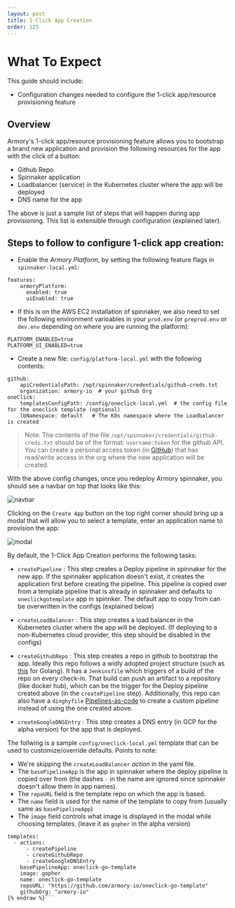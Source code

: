 ```yaml
---
layout: post
title: 1-Click App Creation
order: 125
---
```


# What To Expect
This guide should include:
- Configuration changes needed to configure the 1-click app/resource provisioning feature

## Overview
Armory's 1-click app/resource provisioning feature allows you to bootstrap a brand new application and provision the following resources for the app with the click of a button:
- Github Repo
- Spinnaker application
- Loadbalancer (service) in the Kubernetes cluster where the app will be deployed
- DNS name for the app

The above is just a sample list of steps that will happen during  app provisioning. This list is extensible through configuration (explained later).

## Steps to follow to configure 1-click app creation:

- Enable the *Armory Platform*, by setting the following feature flags in `spinnaker-local.yml`:
```
features:
    armoryPlatform:
      enabled: true
      uiEnabled: true
```

- If this is on the AWS EC2 installation of spinnaker, we also need to set the following environment varioables in your `prod.env` (or `preprod.env` or `dev.env` depending on where you are running the platform):
```
PLATFORM_ENABLED=true
PLATFORM_UI_ENABLED=true
```

- Create a new file: `config/platform-local.yml` with the following contents:
```
github:
    apiCredentialsPath: /opt/spinnaker/credentials/github-creds.txt
    organization: armory-io  # your github Org
oneClick:
    templatesConfigPath: /config/oneclick-local.yml  # the config file for the oneclick template (optional)
    lbNamespace: default   # The K8s namespace where the Loadbalancer is created
```

> Note: The contents of the file `/opt/spinnaker/credentials/github-creds.txt` should be of the format: `username:token` for the github API. You can create a personal access token (in  [GitHub](https://github.com/settings/tokens)) that has read/write access in the org where the new application will be created.


With the above config changes, once you redeploy Armory spinnaker, you should see a navbar on top that looks like this:

![navbar](http://f.cl.ly/items/0P0u2v2J3l3f103Z2N0e/navbar.png)

Clicking on the `Create App` button on the top right corner should bring up a modal that will allow you to select a template, enter an application name to provision the app:

![modal](http://f.cl.ly/items/1D3D0y2y1Z3C0w29253L/1-click-modal.png)

By default, the 1-Click App Creation performs the following tasks:
- `createPipeline` : This step creates a Deploy pipeline in spinnaker for the new app. If the spinnaker application doesn't exist, it creates the application first before creating the pipeline. This pipeline is copied over from a template pipeline that is already in spinnaker and defaults to `oneclickgotemplate` app in spinnker. The default app to copy from can be overwritten in the configs (explained below)
  
- `createLoadBalancer` : This step creates a load balancer in the Kubernetes cluster where the app will be deployed. (If deploying to a non-Kubernetes cloud provider, this step should be disabled in the configs)

- `createGithubRepo` : This step creates a repo in github to bootstrap the app. Ideally this repo follows a widly adopted project structure (such as [this](https://github.com/golang-standards/project-layout) for Golang). It has a `Jenkinsfile` which triggers of a build of the repo on every check-in. That build can push an artifact to a repository (like docker hub), which can be the trigger for the Deploy pipeline created above (in the `createPipeline` step). Additionally, this repo can also have a `dinghyfile` [Pipelines-as-code](http://docs.armory.io/user-guides/dinghy) to create a custom pipeline instead of using the one created above.

- `createGoogleDNSEntry` : This step creates a DNS entry (in GCP for the alpha version) for the app that is deployed.

The follwing is a sample `config/oneclick-local.yml` template that can be used to customize/override defaults. Points to note:
- We're skipping the `createLoadBalancer` _action_ in the yaml file.
- The `basePipelineApp` is the app in spinnaker where the deploy pipeline is copied over from (the dashes `-` in the name are ignored since spinnaker doesn't allow them in app names).
- The `repoURL` field is the template repo on which the app is based.
- The `name` field is used for the name of the template to copy from (usually same as `basePipelineApp`)
- The `image` field controls what image is displayed in the modal while choosing templates. (leave it as `gopher` in the alpha version)

```{% raw %}
templates: 
  - actions: 
      - createPipeline
      - createGithubRepo
      - createGoogleDNSEntry
    basePipelineApp: oneclick-go-template
    image: gopher
    name: oneclick-go-template
    repoURL: "https://github.com/armory-io/oneclick-go-template"
    githubOrg: "armory-io"
{% endraw %}```